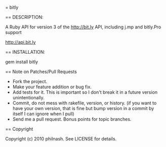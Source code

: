 = bitly

== DESCRIPTION:

A Ruby API for version 3 of the http://bit.ly API, including j.mp and bitly.Pro support

http://api.bit.ly

== INSTALLATION:

gem install bitly

== Note on Patches/Pull Requests
 
* Fork the project.
* Make your feature addition or bug fix.
* Add tests for it. This is important so I don't break it in a
  future version unintentionally.
* Commit, do not mess with rakefile, version, or history.
  (if you want to have your own version, that is fine but bump version in a commit by itself I can ignore when I pull)
* Send me a pull request. Bonus points for topic branches.

== Copyright

Copyright (c) 2010 philnash. See LICENSE for details.

